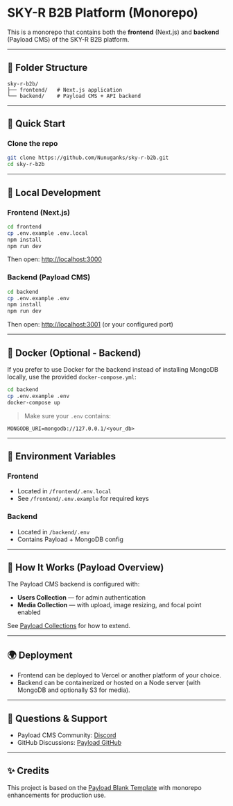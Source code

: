 # SKY-R B2B Platform (Monorepo)

This is a monorepo that contains both the **frontend** (Next.js) and **backend** (Payload CMS) of the SKY-R B2B platform.

---

## 📁 Folder Structure

```
sky-r-b2b/
├── frontend/   # Next.js application
└── backend/    # Payload CMS + API backend
```

---

## 🚀 Quick Start

### Clone the repo

```bash
git clone https://github.com/Nunuganks/sky-r-b2b.git
cd sky-r-b2b
```

---

## 🧪 Local Development

### Frontend (Next.js)

```bash
cd frontend
cp .env.example .env.local
npm install
npm run dev
```

Then open: [http://localhost:3000](http://localhost:3000)

### Backend (Payload CMS)

```bash
cd backend
cp .env.example .env
npm install
npm run dev
```

Then open: [http://localhost:3001](http://localhost:3001) (or your configured port)

---

## 🐳 Docker (Optional - Backend)

If you prefer to use Docker for the backend instead of installing MongoDB locally, use the provided `docker-compose.yml`:

```bash
cd backend
cp .env.example .env
docker-compose up
```

> Make sure your `.env` contains:
```env
MONGODB_URI=mongodb://127.0.0.1/<your_db>
```

---

## 🔧 Environment Variables

### Frontend

- Located in `/frontend/.env.local`
- See `/frontend/.env.example` for required keys

### Backend

- Located in `/backend/.env`
- Contains Payload + MongoDB config

---

## 🧱 How It Works (Payload Overview)

The Payload CMS backend is configured with:

- **Users Collection** — for admin authentication
- **Media Collection** — with upload, image resizing, and focal point enabled

See [Payload Collections](https://payloadcms.com/docs/configuration/collections) for how to extend.

---

## 🌍 Deployment

- Frontend can be deployed to Vercel or another platform of your choice.
- Backend can be containerized or hosted on a Node server (with MongoDB and optionally S3 for media).

---

## 🙋 Questions & Support

- Payload CMS Community: [Discord](https://discord.com/invite/payload)
- GitHub Discussions: [Payload GitHub](https://github.com/payloadcms/payload/discussions)

---

## ✨ Credits

This project is based on the [Payload Blank Template](https://github.com/payloadcms/payload) with monorepo enhancements for production use.
